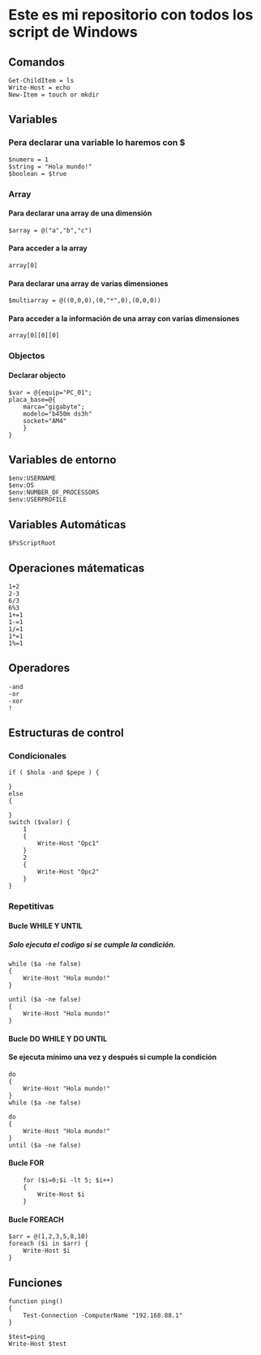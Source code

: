# Este es mi repositorio con todos los script de Windows
## Comandos
```
Get-ChildItem = ls
Write-Host = echo
New-Item = touch or mkdir
```
## Variables
### Pera declarar una variable lo haremos con $
```
$numero = 1
$string = "Hola mundo!"
$boolean = $true
```

### Array
#### Para declarar una array de una dimensión
```
$array = @("a","b","c")
```
#### Para acceder a la array
```
array[0]
```
#### Para declarar una array de varias dimensiones
```
$multiarray = @((0,0,0),(0,"*",0),(0,0,0))
```
#### Para acceder a la información de una array con varias dimensiones
```
array[0][0][0]
```
### Objectos

#### Declarar objecto
```
$var = @{equip="PC_01";
placa_base=@{
    marca="gigabyte";
    modelo="b450m ds3h"
    socket="AM4"
    }
}
```
## Variables de entorno
```
$env:USERNAME
$env:OS
$env:NUMBER_OF_PROCESSORS
$env:USERPROFILE
```

## Variables Automáticas
```
$PsScriptRoot
```

## Operaciones mátematicas
```
1+2
2-3
6/3
6%3
1+=1
1-=1
1/=1
1*=1
1%=1

```


## Operadores
```
-and
-or
-xor
!
```

## Estructuras de control
### Condicionales
``` 
if ( $hola -and $pepe ) {

}
else
{

}
switch ($valor) {
    1
    {
        Write-Host "Opc1"
    }
    2
    {
        Write-Host "Opc2"
    }
}

```

### Repetitivas
#### Bucle WHILE Y UNTIL
##### Solo ejecuta el codigo si se cumple la condición.
```
while ($a -ne false)
{
    Write-Host "Hola mundo!"
}

until ($a -ne false)
{
    Write-Host "Hola mundo!"
}
```
#### Bucle DO WHILE Y DO UNTIL
#### Se ejecuta mínimo una vez y después si cumple la condición
```
do
{
    Write-Host "Hola mundo!"
}
while ($a -ne false)

do
{
    Write-Host "Hola mundo!"
}
until ($a -ne false)
```

#### Bucle FOR
```
    for ($i=0;$i -lt 5; $i++)
    {
        Write-Host $i
    }
```
#### Bucle FOREACH
```
$arr = @(1,2,3,5,8,10)
foreach ($i in $arr) {
    Write-Host $i
}
```

## Funciones

```
function ping()
{
    Test-Connection -ComputerName "192.168.88.1"
}

$test=ping
Write-Host $test
```

